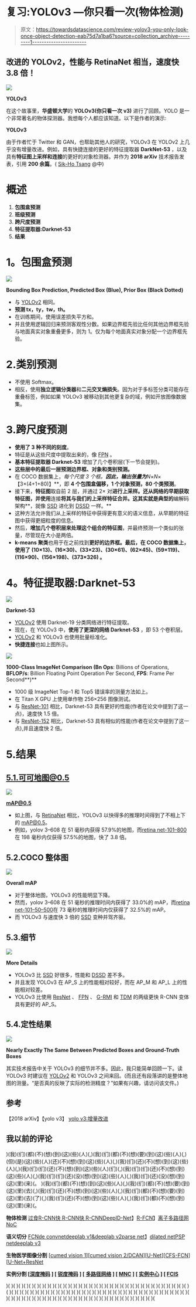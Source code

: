 # 复习:YOLOv3 —你只看一次(物体检测)

> 原文：<https://towardsdatascience.com/review-yolov3-you-only-look-once-object-detection-eab75d7a1ba6?source=collection_archive---------1----------------------->

## 改进的 YOLOv2，性能与 RetinaNet 相当，速度快 3.8 倍！

![](img/9c382131b90b9ba0c2f0c197ad0affe3.png)

**YOLOv3**

在这个故事里，**华盛顿大学**的 **YOLOv3(你只看一次 v3)** 进行了回顾。YOLO 是一个非常著名的物体探测器。我想每个人都应该知道。以下是作者的演示:

**YOLOv3**

由于作者忙于 Twitter 和 GAN，也帮助其他人的研究，YOLOv3 在 YOLOv2 上几乎没有增量改进。例如，具有快捷连接的更好的特征提取器 **DarkNet-53** ，以及具有**特征图上采样和连接**的更好的对象检测器。并作为 **2018 arXiv** 技术报告发表，引用 **200 余篇**。( [Sik-Ho Tsang](https://medium.com/u/aff72a0c1243?source=post_page-----eab75d7a1ba6--------------------------------) @中)

# 概述

1.  **包围盒预测**
2.  **班级预测**
3.  **跨尺度预测**
4.  **特征提取器:Darknet-53**
5.  **结果**

# **1。包围盒预测**

![](img/9580497d5763e133347bcc9bd9eba2a5.png)

**Bounding Box Prediction, Predicted Box (Blue), Prior Box (Black Dotted)**

*   与 [YOLOv2](/review-yolov2-yolo9000-you-only-look-once-object-detection-7883d2b02a65) 相同。
*   **预测 tx，ty，tw，th。**
*   在训练期间，使用误差损失平方和。
*   并且使用逻辑回归来预测客观性分数。如果边界框先验比任何其他边界框先验与地面真实对象重叠更多，则为 1。仅为每个地面真实对象分配一个边界框先验。

# 2.类别预测

*   不使用 Softmax。
*   相反，使用**独立逻辑分类器**和**二元交叉熵损失**。因为对于多标签分类可能存在重叠标签，例如如果 YOLOv3 被移动到其他更复杂的域，例如开放图像数据集。

# 3.跨尺度预测

*   **使用了 3 种不同的刻度**。
*   特征是从这些尺度中提取出来的，像 [FPN](/review-fpn-feature-pyramid-network-object-detection-262fc7482610) 。
*   **基本特征提取器 Darknet-53** 增加了几个卷积层(下一节会提到)。
*   **这些层中的最后一层预测边界框、对象和类别预测。**
*   在 COCO 数据集上，**每个尺度 3 个框。**因此，输出张量为***N*×*N*×【3×(4+1+80)】**，即 **4 个包围盒偏移，1 个对象预测，80 个类预测**。
*   接下来，**特征图**取自前 2 层，并通过 2× 对**进行上采样。还从网络的早期获取特征图，并使用**连接**将其与我们的上采样特征合并。这其实就是典型的**编解码架构**，就像 [SSD](/review-ssd-single-shot-detector-object-detection-851a94607d11) 进化到 [DSSD](/review-dssd-deconvolutional-single-shot-detector-object-detection-d4821a2bbeb5) 一样。**
*   这种方法允许我们从上采样的特征中获得更有意义的语义信息，从早期的特征图中获得更细粒度的信息。
*   然后，**增加几个卷积层来处理这个组合的特征图**，并最终预测一个类似的张量，尽管现在大小是两倍。
*   **k-means 聚类**也用于在之前找到**更好的边界框。最后，在 COCO 数据集上，使用了 **(10×13)、(16×30)、(33×23)、(30×61)、(62×45)、(59×119)、(116×90)、(156×198)、(373×326)** 。**

# **4。特征提取器:Darknet-53**

![](img/fd5ee7b4fcd4a3eff28949cf8567fdd8.png)

**Darknet-53**

*   [YOLOv2](/review-yolov2-yolo9000-you-only-look-once-object-detection-7883d2b02a65) 使用 Darknet-19 分类网络进行特征提取。
*   现在，在 YOLOv3 中，**使用了更深的网络 Darknet-53** ，即 53 个卷积层。
*   [YOLOv2](/review-yolov2-yolo9000-you-only-look-once-object-detection-7883d2b02a65) 和 YOLOv3 也使用批量标准化。
*   **快捷连接**也如上图所示。

![](img/10951f9ae5fbd317bb7640678617ad49.png)

**1000-Class ImageNet Comparison (Bn Ops**: Billions of Operations, **BFLOP/s**: Billion Floating Point Operation Per Second, **FPS**: Frame Per Second**)**

*   1000 级 ImageNet Top-1 和 Top5 错误率的测量方法如上。
*   在 Titan X GPU 上使用单作物 256×256 图像测试。
*   与 [ResNet-101](/review-resnet-winner-of-ilsvrc-2015-image-classification-localization-detection-e39402bfa5d8) 相比，Darknet-53 具有更好的性能(作者在论文中提到了这一点)，速度快 1.5 倍。
*   与 [ResNet-152](/review-resnet-winner-of-ilsvrc-2015-image-classification-localization-detection-e39402bfa5d8) 相比，Darknet-53 具有相似的性能(作者在论文中提到了这一点),并且速度快 2 倍。

# 5.结果

## 5.1.可可地图@0.5

![](img/d8759375ec52679d7f10d6d55281af39.png)

**mAP@0.5**

*   如上图，与 [RetinaNet](/review-retinanet-focal-loss-object-detection-38fba6afabe4) 相比，YOLOv3 以快得多的推理时间得到了不相上下的 mAP@0.5。
*   例如，yolov 3–608 在 51 毫秒内获得 57.9%的地图，而[retina net-101–800](/review-retinanet-focal-loss-object-detection-38fba6afabe4)在 198 毫秒内仅获得 57.5%的地图，快了 3.8 倍。

## 5.2.COCO 整体图

![](img/0e4e9c6491ef32e7907a424996646f5a.png)

**Overall mAP**

*   对于整体地图，YOLOv3 的性能明显下降。
*   然而，yolov 3–608 在 51 毫秒的推理时间内获得了 33.0%的 mAP，而[retina net-101–50–500](/review-retinanet-focal-loss-object-detection-38fba6afabe4)在 73 毫秒的推理时间内仅获得了 32.5%的 mAP。
*   而 YOLOv3 与速度快 3 倍的 [SSD](/review-ssd-single-shot-detector-object-detection-851a94607d11) 变种并驾齐驱。

## 5.3.细节

![](img/14540d00809df3ffad24addf48f4bc41.png)

**More Details**

*   YOLOv3 比 [SSD](/review-ssd-single-shot-detector-object-detection-851a94607d11) 好很多，性能和 [DSSD](/review-dssd-deconvolutional-single-shot-detector-object-detection-d4821a2bbeb5) 差不多。
*   并且发现 YOLOv3 在 AP_S 上的性能相对较好，而在 AP_M 和 AP_L 上的性能相对较差。
*   YOLOv3 比使用 [ResNet](/review-resnet-winner-of-ilsvrc-2015-image-classification-localization-detection-e39402bfa5d8) 、 [FPN](/review-fpn-feature-pyramid-network-object-detection-262fc7482610) 、 [G-RMI](/review-g-rmi-winner-in-2016-coco-detection-object-detection-af3f2eaf87e4) 和 [TDM](https://medium.com/datadriveninvestor/review-tdm-top-down-modulation-object-detection-3f0efe9e0151) 的两级更快 R-CNN 变体具有更好的 AP_S。

## 5.4.定性结果

![](img/81b6976ff6457ef71dafacd7e33f6ac3.png)

**Nearly Exactly The Same Between Predicted Boxes and Ground-Truth Boxes**

其实技术报告中关于 YOLOv3 的细节并不多。因此，我只能简单回顾一下。读 YOLOv3 时建议在 [YOLOv2](/review-yolov2-yolo9000-you-only-look-once-object-detection-7883d2b02a65) 和 YOLOv3 之间来回。(而且还有段落讲的是整体地图的测量。“是否真的反映了实际的检测精度？”如果有兴趣，请访问该文件。)

## 参考

【2018 arXiv】【yolo v3】
[yolo v3:增量改进](https://arxiv.org/abs/1804.02767)

## 我以前的评论

)(我)(们)(都)(不)(想)(到)(这)(些)(人)(,)(我)(们)(都)(不)(想)(要)(到)(这)(些)(人)(,)(但)(是)(这)(些)(人)(还)(不)(想)(到)(这)(些)(人)(,)(我)(们)(还)(不)(想)(到)(这)(些)(人)(,)(我)(们)(们)(还)(不)(想)(到)(这)(些)(人)(们)(,)(我)(们)(们)(还)(不)(想)(到)(这)(些)(人)(,)(我)(们)(们)(还)(没)(想)(到)(这)(些)(人)(,)(我)(们)(还)(没)(想)(到)(这)(里)(来)(。 )(我)(们)(都)(不)(想)(到)(这)(些)(人)(,)(我)(们)(都)(不)(想)(要)(到)(这)(里)(去)(,)(我)(们)(还)(不)(想)(到)(这)(些)(人)(,)(我)(们)(都)(不)(想)(要)(到)(这)(里)(去)(了)(,)(我)(们)(还)(不)(想)(到)(这)(些)(人)(,)(我)(们)(都)(不)(想)(到)(这)(里)(来)(。

**物体检测** [过食](https://medium.com/coinmonks/review-of-overfeat-winner-of-ilsvrc-2013-localization-task-object-detection-a6f8b9044754)[R-CNN](https://medium.com/coinmonks/review-r-cnn-object-detection-b476aba290d1)[快 R-CNN](https://medium.com/coinmonks/review-fast-r-cnn-object-detection-a82e172e87ba)[快 R-CNN](/review-faster-r-cnn-object-detection-f5685cb30202)[DeepID-Net](/review-deepid-net-def-pooling-layer-object-detection-f72486f1a0f6)】[R-FCN](/review-r-fcn-positive-sensitive-score-maps-object-detection-91cd2389345c)】[离子](/review-ion-inside-outside-net-2nd-runner-up-in-2015-coco-detection-object-detection-da19993f4766)[多路径网](/review-multipath-mpn-1st-runner-up-in-2015-coco-detection-segmentation-object-detection-ea9741e7c413)[NoC](https://medium.com/datadriveninvestor/review-noc-winner-in-2015-coco-ilsvrc-detection-object-detection-d5cc84e372a)

**语义切分** [FCN](/review-fcn-semantic-segmentation-eb8c9b50d2d1)[de convnet](/review-deconvnet-unpooling-layer-semantic-segmentation-55cf8a6e380e)[deeplab v1&deeplab v2](/review-deeplabv1-deeplabv2-atrous-convolution-semantic-segmentation-b51c5fbde92d)[parse net](https://medium.com/datadriveninvestor/review-parsenet-looking-wider-to-see-better-semantic-segmentation-aa6b6a380990)】[dilated net](/review-dilated-convolution-semantic-segmentation-9d5a5bd768f5)[PSP net](/review-pspnet-winner-in-ilsvrc-2016-semantic-segmentation-scene-parsing-e089e5df177d)[deeplab v3](/review-deeplabv3-atrous-convolution-semantic-segmentation-6d818bfd1d74)

**生物医学图像分割** [[cumed vision 1](https://medium.com/datadriveninvestor/review-cumedvision1-fully-convolutional-network-biomedical-image-segmentation-5434280d6e6)][[cumed vision 2/DCAN](https://medium.com/datadriveninvestor/review-cumedvision2-dcan-winner-of-2015-miccai-gland-segmentation-challenge-contest-biomedical-878b5a443560)][[U-Net](/review-u-net-biomedical-image-segmentation-d02bf06ca760)][[CFS-FCN](https://medium.com/datadriveninvestor/review-cfs-fcn-biomedical-image-segmentation-ae4c9c75bea6)][[U-Net+ResNet](https://medium.com/datadriveninvestor/review-u-net-resnet-the-importance-of-long-short-skip-connections-biomedical-image-ccbf8061ff43)

**实例分割
[[深度掩码](/review-deepmask-instance-segmentation-30327a072339) ] [ [锐度掩码](/review-sharpmask-instance-segmentation-6509f7401a61) ] [ [多路径网络](/review-multipath-mpn-1st-runner-up-in-2015-coco-detection-segmentation-object-detection-ea9741e7c413) ] [ [MNC](/review-mnc-multi-task-network-cascade-winner-in-2015-coco-segmentation-instance-segmentation-42a9334e6a34) ] [ [实例中心](/review-instancefcn-instance-sensitive-score-maps-instance-segmentation-dbfe67d4ee92) ] [ [FCIS](/review-fcis-winner-in-2016-coco-segmentation-instance-segmentation-ee2d61f465e2)**

)( )( )( )( )( )( )( )( )( )( )( )( )( )( )( )( )( )( )( )( )( )( )( )( )( )( )( )( )( )( )( )( )( )( )( )( )( )( )( )( )( )( )( )( )( )( )( )( )( )( )( )( )( )( )( )( )( )( )( )( )( )( )( )( )( )( )( )( )( )( )( )( )( )( )( )( )( )( )( )( )( )( )( )( )( )( )( )( )( )( )( )( )( )( )( )( )( )( )( )(